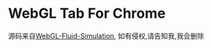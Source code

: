 # WebGL Tab For Chrome 

源码来自[WebGL-Fluid-Simulation](https://paveldogreat.github.io/WebGL-Fluid-Simulation/),  如有侵权,请告知我,我会删除 
